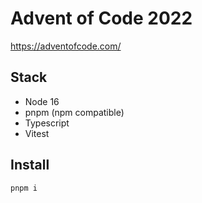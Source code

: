 # Advent of Code 2022

https://adventofcode.com/

## Stack
- Node 16
- pnpm (npm compatible)
- Typescript
- Vitest

## Install
```shell
pnpm i
```